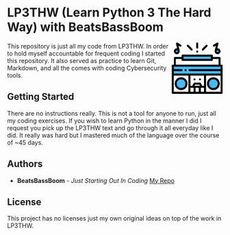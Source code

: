 # LP3THW (Learn Python 3 The Hard Way) with BeatsBassBoom

<img src="https://github.com/BeatsBassBoom/LP3THW/blob/master/BeatsBassBoom.png" align="right"
     title="Logo of BeatsBassBoom" width="120" height="120">

This repository is just all my code from LP3THW. In order to hold myself accountable for frequent coding I started this repository. It also served as practice to learn Git, Markdown, and all the comes with coding Cybersecurity tools.

## Getting Started

There are no instructions really. This is not a tool for anyone to run, just all my coding exercises. If you wish to learn Python in the manner I did I request you pick up the LP3THW text and go through it all everyday like I did. It really was hard but I mastered much of the language over the course of ~45 days.

## Authors

- **BeatsBassBoom** - _Just Starting Out In Coding_ [My Repo](https://github.com/BeatsBassBoom)

## License

This project has no licenses just my own original ideas on top of the work in LP3THW.

